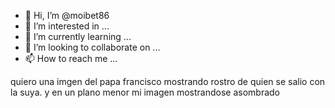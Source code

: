 - 👋 Hi, I’m @moibet86
- 👀 I’m interested in ...
- 🌱 I’m currently learning ...
- 💞️ I’m looking to collaborate on ...
- 📫 How to reach me ...

<!---
moibet86/moibet86 is a ✨ special ✨ repository because its `README.md` (this file) appears on your GitHub profile.
You can click the Preview link to take a look at your changes.
--->
quiero una imgen del papa francisco mostrando rostro de quien se salio con la suya. y en un plano menor mi imagen mostrandose asombrado

